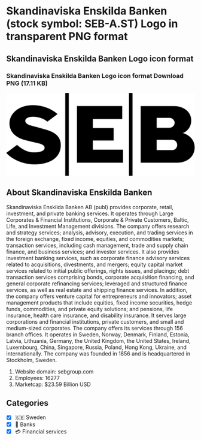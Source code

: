 # Skandinaviska Enskilda Banken (stock symbol: SEB-A.ST) Logo in transparent PNG format

## Skandinaviska Enskilda Banken Logo icon format

### Skandinaviska Enskilda Banken Logo icon format Download PNG (17.11 KB)

![Skandinaviska Enskilda Banken Logo icon format Download PNG (17.11 KB)](/img/orig/SEB-A.ST-e7239083.png)

## About Skandinaviska Enskilda Banken

Skandinaviska Enskilda Banken AB (publ) provides corporate, retail, investment, and private banking services. It operates through Large Corporates & Financial Institutions, Corporate & Private Customers, Baltic, Life, and Investment Management divisions. The company offers research and strategy services; analysis, advisory, execution, and trading services in the foreign exchange, fixed income, equities, and commodities markets; transaction services, including cash management, trade and supply chain finance, and business services; and investor services. It also provides investment banking services, such as corporate finance advisory services related to acquisitions, divestments, and mergers; equity capital market services related to initial public offerings, rights issues, and placings; debt transaction services comprising bonds, corporate acquisition financing, and general corporate refinancing services; leveraged and structured finance services, as well as real estate and shipping finance services. In addition, the company offers venture capital for entrepreneurs and innovators; asset management products that include equities, fixed income securities, hedge funds, commodities, and private equity solutions; and pensions, life insurance, health care insurance, and disability insurance. It serves large corporations and financial institutions, private customers, and small and medium-sized corporates. The company offers its services through 156 branch offices. It operates in Sweden, Norway, Denmark, Finland, Estonia, Latvia, Lithuania, Germany, the United Kingdom, the United States, Ireland, Luxembourg, China, Singapore, Russia, Poland, Hong Kong, Ukraine, and internationally. The company was founded in 1856 and is headquartered in Stockholm, Sweden.

1. Website domain: sebgroup.com
2. Employees: 16277
3. Marketcap: $23.59 Billion USD


## Categories
- [x] 🇸🇪 Sweden
- [x] 🏦 Banks
- [x] 💳 Financial services
